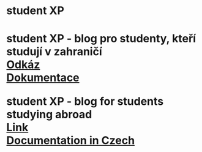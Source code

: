 <h1>student XP<h1>

<p>
  student XP - blog pro studenty, kteří studují v zahraničí 
  <br>
  <a href="http://wa.toad.cz/~ismukmak/ZWA/">Odkáz</a>
  <br>
  <a href="https://github.com/imakhambet/student-xp/blob/master/Documentation%20for%20%22Student%20XP%22.pdf">Dokumentace</a> 
</p>

<p>student XP - blog for students studying abroad 
  <br>
  <a href="http://wa.toad.cz/~ismukmak/ZWA/">Link</a>
  <br>
  <a href="https://github.com/imakhambet/student-xp/blob/master/Documentation%20for%20%22Student%20XP%22.pdf">Documentation in
    Czech</a>
</p>

